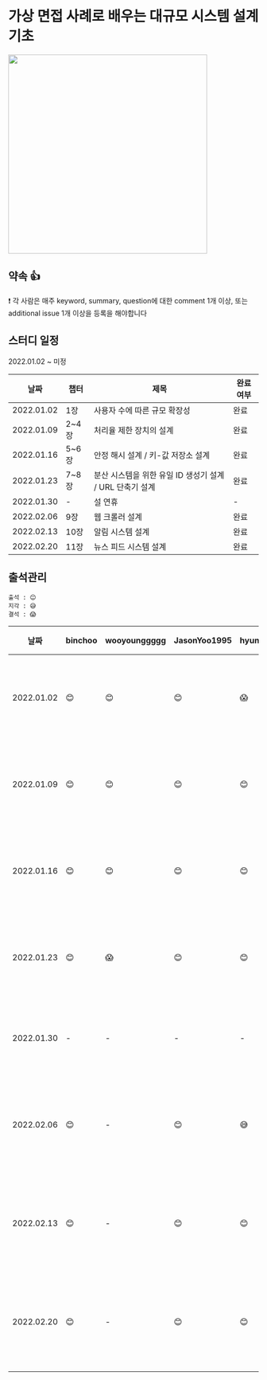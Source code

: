 # 가상 면접 사례로 배우는 대규모 시스템 설계 기초

<img src="https://user-images.githubusercontent.com/66045861/147304048-c7042a3a-9b40-436b-9186-4e9fc581b4c3.png" width="400"/>

## 약속 👍
❗ 각 사람은 매주 keyword, summary, question에 대한 comment 1개 이상, 또는 additional issue 1개 이상을 등록을 해야합니다

## 스터디 일정
2022.01.02 ~ 미정

|날짜|챕터|제목|완료여부|
|------|---|---|---|
|2022.01.02|1장|사용자 수에 따른 규모 확장성|완료|
|2022.01.09|2\~4장|처리율 제한 장치의 설계|완료|
|2022.01.16|5\~6장|안정 해시 설계 / 키-값 저장소 설계|완료|
|2022.01.23|7\~8장|분산 시스템을 위한 유일 ID 생성기 설계 / URL 단축기 설계|완료|
|2022.01.30|-|설 연휴|-|
|2022.02.06|9장|웹 크롤러 설계|완료|
|2022.02.13|10장|알림 시스템 설계|완료|
|2022.02.20|11장|뉴스 피드 시스템 설계|완료|

## 출석관리

```
출석 : 😊
지각 : 😅
결석 : 😱
```

|날짜|binchoo|wooyounggggg|JasonYoo1995|hyunrrr|ngwoon|비고|
|------|---|---|---|---|---|---|
|2022.01.02|😊|😊|😊|😱|😊|온라인으로 진행|
|2022.01.09|😊|😊|😊|😊|😊|온라인으로 진행|
|2022.01.16|😊|😊|😊|😊|😊|온라인으로 진행|
|2022.01.23|😊|😱|😊|😊|😊|온라인으로 진행|
|2022.01.30|-|-|-|-|-|설 연휴로 휴식|
|2022.02.06|😊|-|😊|😅|😊|오프라인으로 진행|
|2022.02.13|😊|-|😊|😊|😊|오프라인으로 진행|
|2022.02.20|😊|-|😊|😊|😊|오프라인으로 진행|
